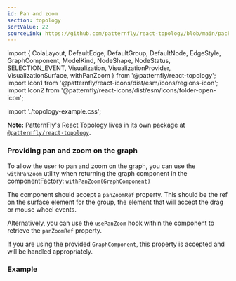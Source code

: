```yaml
---
id: Pan and zoom
section: topology
sortValue: 22
sourceLink: https://github.com/patternfly/react-topology/blob/main/packages/module/patternfly-docs/content/examples/TopologyPanZoomDemo.tsx
---
```


import {
  ColaLayout,
  DefaultEdge,
  DefaultGroup,
  DefaultNode,
  EdgeStyle,
  GraphComponent,
  ModelKind,
  NodeShape,
  NodeStatus,
  SELECTION_EVENT,
  Visualization,
  VisualizationProvider,
  VisualizationSurface,
  withPanZoom
} from '@patternfly/react-topology';
import Icon1 from '@patternfly/react-icons/dist/esm/icons/regions-icon';
import Icon2 from '@patternfly/react-icons/dist/esm/icons/folder-open-icon';

import './topology-example.css';

**Note:** PatternFly's React Topology lives in its own package at [`@patternfly/react-topology`](https://www.npmjs.com/package/@patternfly/react-topology).

### Providing pan and zoom on the graph

To allow the user to pan and zoom on the graph, you can use the `withPanZoom` utility when returning the graph component in the componentFactory: `withPanZoom(GraphComponent)`

The component should accept a `panZoomRef` property. This should be the ref on the surface element for the group, the element that will accept the drag or mouse wheel events.

Alternatively, you can use the `usePanZoom` hook within the component to retrieve the `panZoomRef` property.

If you are using the provided `GraphComponent`, this property is accepted and will be handled appropriately.

### Example

```ts file='./TopologyPanZoomDemo.tsx'
```
